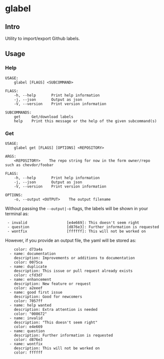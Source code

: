 # glabel

## Intro

Utility to import/export Github labels.

## Usage

### Help

    USAGE:
        glabel [FLAGS] <SUBCOMMAND>

    FLAGS:
        -h, --help       Print help information
        -j, --json       Output as json
        -V, --version    Print version information

    SUBCOMMANDS:
        get     Get/download labels
        help    Print this message or the help of the given subcommand(s)

### Get

    USAGE:
        glabel get [FLAGS] [OPTIONS] <REPOSITORY>

    ARGS:
        <REPOSITORY>    The repo string for now in the form owner/repo such as chevdor/foobar

    FLAGS:
        -h, --help       Print help information
        -j, --json       Output as json
        -V, --version    Print version information

    OPTIONS:
        -o, --output <OUTPUT>    The output filename

Without passing the `--output|-o` flags, the labels will be shown in your terminal as:

     - invalid                  [e4e669]: This doesn't seem right
     - question                 [d876e3]: Further information is requested
     - wontfix                  [ffffff]: This will not be worked on

However, if you provide an output file, the yaml will be stored as:

        color: d73a4a
      - name: documentation
        description: Improvements or additions to documentation
        color: 0075ca
      - name: duplicate
        description: This issue or pull request already exists
        color: cfd3d7
      - name: enhancement
        description: New feature or request
        color: a2eeef
      - name: good first issue
        description: Good for newcomers
        color: 7057ff
      - name: help wanted
        description: Extra attention is needed
        color: "008672"
      - name: invalid
        description: "This doesn't seem right"
        color: e4e669
      - name: question
        description: Further information is requested
        color: d876e3
      - name: wontfix
        description: This will not be worked on
        color: ffffff

